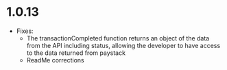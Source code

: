 # 1.0.13

- Fixes:
  - The transactionCompleted function returns an object of the data from the API including status, allowing the developer to have access to the data returned from paystack
  - ReadMe corrections
